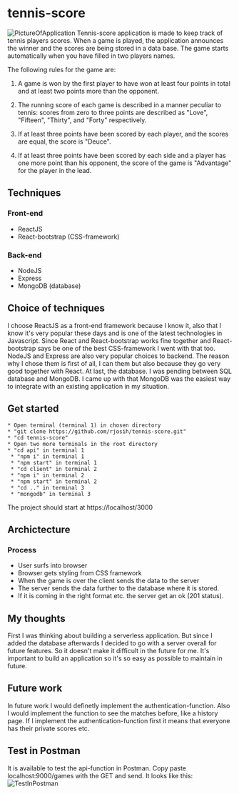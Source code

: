 # tennis-score
![PictureOfApplication](https://i.ibb.co/2nHgKYs/App.png)
Tennis-score application is made to keep track of tennis players scores.
When a game is played, the application announces the winner and the scores are being stored in a data base.
The game starts automatically when you have filled in two players names.

The following rules for the game are:

1. A game is won by the first player to have won at least four points in total and at least two points more than the opponent. 

2. The running score of each game is described in a manner peculiar to tennis: scores from zero to three points are described as "Love", "Fifteen", "Thirty", and "Forty" respectively.

3. If at least three points have been scored by each player, and the scores are equal, the score is "Deuce".

4. If at least three points have been scored by each side and a player has one more point than his opponent, the score of the game is "Advantage" for the player in the lead.

## Techniques
### Front-end 
* ReactJS
* React-bootstrap (CSS-framework)

### Back-end 
* NodeJS
* Express
* MongoDB (database)

## Choice of techniques
I choose ReactJS as a front-end framework because I know it, also that I know it's very popular these days and is one of the latest technologies in Javascript.
Since React and React-bootstrap works fine together and React-bootstrap says be one of the best CSS-framework I went with that too.
NodeJS and Express are also very popular choices to backend. 
The reason why I chose them is first of all, I can them but also because they go very good together with React.
At last, the database. I was pending between SQL database and MongoDB. 
I came up with that MongoDB was the easiest way to integrate with an existing application in my situation.

## Get started
    * Open terminal (terminal 1) in chosen directory
    * "git clone https://github.com/rjosih/tennis-score.git"
    * "cd tennis-score"
    * Open two more terminals in the root directory
    * "cd api" in terminal 1 
     * "npm i" in terminal 1
     * "npm start" in terminal 1
     * "cd client" in terminal 2
     * "npm i" in terminal 2
     * "npm start" in terminal 2
     * "cd .." in terminal 3
     * "mongodb" in terminal 3
The project should start at https://localhost/3000

## Archictecture

### Process 
* User surfs into browser
* Browser gets styling from CSS framework
* When the game is over the client sends the data to the server
* The server sends the data further to the database where it is stored.
* If it is coming in the right format etc. the server get an ok (201 status).

## My thoughts
First I was thinking about building a serverless application. But since I added the database afterwards I decided to go with a server overall for
future features. So it doesn't make it difficult in the future for me. 
It's important to build an application so it's so easy as possible to maintain in future.


## Future work
In future work I would definetly implement the authentication-function. 
Also I would implement the function to see the matches before, like a history page. 
If I implement the authentication-function first it means that everyone has their private scores etc.

## Test in Postman
It is available to test the api-function in Postman.
Copy paste localhost:9000/games with the GET and send. 
It looks like this:
![TestInPostman](https://i.ibb.co/8xCQZHB/fetched.png)




